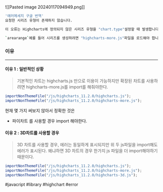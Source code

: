 ![[Pasted image 20240117094949.png]]
```bash
'에러메세지 구글 번역'
요청한 시리즈 유형이 존재하지 않습니다.

이 오류는 Highcharts에 정의되지 않은 시리즈 유형을 "chart.type"설정할 때 발생합니다. "series.type"일반적인 이유는 시리즈 유형이 정의된 모듈 또는 확장이 "포함되지 않기 때문"일 수 있습니다.

`arearange`예를 들어 시리즈를 생성하려면 "highcharts-more.js"파일을 로드해야 합니다.
```

### 이유
---
#### 이유 1 : 일반적인 상황
> 기본적인 차트는 highcharts.js 만으로 이용이 가능하지만 확장된 차트를 사용하려면 highcharts-more.js를 import를 해줘야한다.

```javascript
importNonThemeFile("/js/highcharts_11.2.0/highcharts.js");
importNonThemeFile("/js/highcharts_11.2.0/highcharts-more.js");
```

현재 몇 가지 써보지 않아서 정확한 것은
- 파이차트
를 사용할 경우 import 해야한다.

#### 이유 2 : 3D차트를 사용할 경우
> 3D 차트를 사용할 경우, 에러는 동일하게 표시되지만 위 두 js파일을 import해도 에러가 표시된다. 왜냐하면 3D 차트의 경우 한가지 js 파일을 더 import해야하기 때문이다.

```javascript
importNonThemeFile("/js/highcharts_11.2.0/highcharts.js");
importNonThemeFile("/js/highcharts_11.2.0/highcharts-more.js");
importNonThemeFile("/js/highcharts_11.2.0/highcharts-3d.js");
```

#javacript
#library 
#highchart
#error